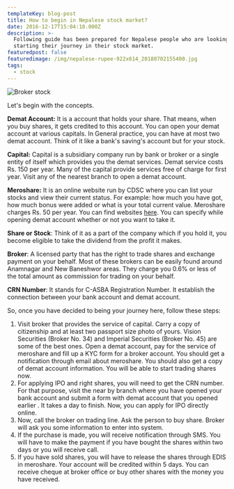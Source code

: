```yaml
---
templateKey: blog-post
title: How to begin in Nepalese stock market?
date: 2016-12-17T15:04:10.000Z
description: >-
  Following guide has been prepared for Nepalese people who are looking for
  starting their journey in their stock market.
featuredpost: false
featuredimage: /img/nepalese-rupee-922x614_20180702155400.jpg
tags:
  - stock
---
```

![Broker stock](/img/nepalese-rupee-922x614_20180702155400.jpg "A stock broker")

Let's begin with the concepts.

**Demat Account:** It is a account that holds your share. That means, when you buy shares, it gets credited to this account. You can open your demat account at various capitals. In General practice, you can have at most two demat account. Think of it like a bank's saving's account but for your stock.

**Capital:** Capital is a subsidiary company run by bank or broker or a single entity of itself which provides you the demat services. Demat service costs Rs. 150 per year. Many of the capital provide services free of charge for first year. Visit any of the nearest branch to open a demat account.

**Meroshare:** It is an online website run by CDSC where you can list your stocks and view their current status. For example: how much you have got, how much bonus were added or what is your total current value. Meroshare charges Rs. 50 per year. You can find websites [here](https://meroshare.cdsc.com.np). You can specify while opening demat account whether or not you want to take it. 

**Share or Stock**: Think of it as a part of the company which if you hold it, you become eligible to take the dividend from the profit it makes.

**Broker**: A licensed party that has the right to trade shares and exchange payment on your behalf. Most of these brokers can be easily found around Anamnagar and New Baneshwor areas. They charge you 0.6% or less of the total amount as commission for trading on your behalf.

**CRN Number**: It stands for C-ASBA Registration Number. It establish the connection between your bank account and demat account.

So, once you have decided to being your journey here, follow these steps:

1. Visit broker that provides the service of capital. Carry a copy of citizenship and at least two passport size photo of yours. Vision Securities (Broker No. 34) and Imperial Securities (Broker No. 45) are some of the best ones. Open a demat account, pay for the service of meroshare and fill up a KYC form for a broker account. You should get a notification through email about meroshare. You should also get a copy of demat account information. You will be able to start trading shares now.
2. For applying IPO and right shares, you will need to get the CRN number. For that purpose, visit the near by branch where you have opened your bank account and submit a form with demat account that you opened earlier . It takes a day to finish. Now, you can apply for IPO directly online.
3. Now, call the broker on trading line. Ask the person to buy share. Broker will ask you some information to enter into system.
4. If the purchase is made, you will receive notification through SMS. You will have to make the payment if you have bought the shares within two days or you will receive call. 
5. If you have sold shares, you will have to release the shares through EDIS in meroshare. Your account will be credited within 5 days. You can receive cheque at broker office or buy other shares with the money you have received.

